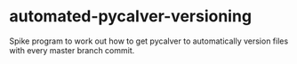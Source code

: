 # automated-pycalver-versioning
Spike program to work out how to get pycalver to automatically version files with every master branch commit.
